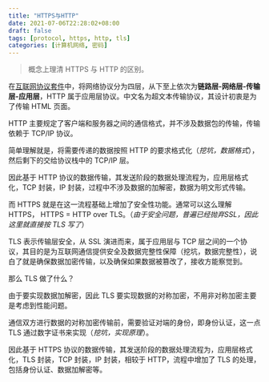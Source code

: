 ```yaml
---
title: "HTTPS与HTTP"
date: 2021-07-06T22:28:02+08:00
draft: false
tags: [protocol, https, http, tls]
categories: [计算机网络, 密码]
---
```


>  概念上理清 HTTPS 与 HTTP 的区别。

在[互联网协议套件](https://zh.wikipedia.org/wiki/TCP/IP%E5%8D%8F%E8%AE%AE%E6%97%8F)中，将网络协议分为四层，从下至上依次为**链路层-网络层-传输层-应用层**，HTTP 属于应用层协议。中文名为超文本传输协议，其设计初衷是为了传输 HTML 页面。

HTTP 主要规定了客户端和服务器之间的通信格式，并不涉及数据包的传输，传输依赖于 TCP/IP 协议。

简单理解就是，将需要传递的数据按照 HTTP 的要求格式化（*挖坑，数据格式*），然后剩下的交给协议栈中的 TCP/IP 层。

因此基于 HTTP 协议的数据传输，其发送阶段的数据处理流程为，应用层格式化，TCP 封装，IP 封装，过程中不涉及数据的加解密，数据为明文形式传输。

而 HTTPS 就是在这一流程基础上增加了安全性功能。通常可以这么理解 HTTPS， HTTPS = HTTP over TLS。（*由于安全问题，普遍已经抛弃SSL，因此这里就直接按 TLS 写了*）

TLS 表示传输层安全，从 SSL 演进而来，属于应用层与 TCP 层之间的一个协议，其目的是为互联网通信提供安全及数据完整性保障（挖坑，数据完整性），说白了就是确保数据加密传输，以及确保如果数据被篡改了，接收方能察觉到。

那么 TLS 做了什么？

由于要实现数据加解密，因此 TLS 要实现数据的对称加密，不用非对称加密主要是考虑到性能问题。

通信双方进行数据的对称加密传输前，需要验证对端的身份，即身份认证，这一点 TLS 通过数字证书来实现（*挖坑，实现原理*）。

因此基于 HTTPS 协议的数据传输，其发送阶段的数据处理流程为，应用层格式化，TLS 封装，TCP 封装，IP 封装，相较于 HTTP，流程中增加了 TLS 的处理，包括身份认证、数据加解密等。
